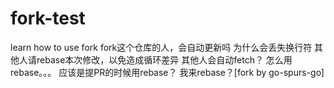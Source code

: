 # fork-test
learn how to use fork
fork这个仓库的人，会自动更新吗
为什么会丢失换行符
其他人请rebase本次修改，以免造成循环差异
其他人会自动fetch？
怎么用rebase。。。
应该是提PR的时候用rebase？
我来rebase？[fork by go-spurs-go]
